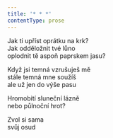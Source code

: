 ```yaml
---
title: '* * *'
contentType: prose
---
```


<section>

Jak ti upříst oprátku na krk?  
Jak odděložnit tvé lůno  
oplodnit tě aspoň paprskem jasu?

Když jsi temná vzrušuješ mě  
stále temná mne soužíš  
ale už jen do výše pasu

Hromobití sluneční lázně  
nebo půlnoční hrot?

Zvol si sama  
svůj osud

</section>
